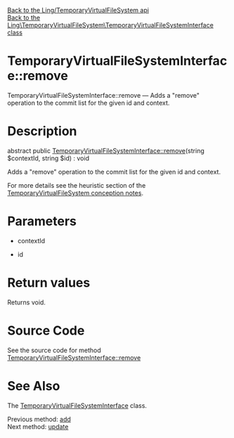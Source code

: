[Back to the Ling/TemporaryVirtualFileSystem api](https://github.com/lingtalfi/TemporaryVirtualFileSystem/blob/master/doc/api/Ling/TemporaryVirtualFileSystem.md)<br>
[Back to the Ling\TemporaryVirtualFileSystem\TemporaryVirtualFileSystemInterface class](https://github.com/lingtalfi/TemporaryVirtualFileSystem/blob/master/doc/api/Ling/TemporaryVirtualFileSystem/TemporaryVirtualFileSystemInterface.md)


TemporaryVirtualFileSystemInterface::remove
================



TemporaryVirtualFileSystemInterface::remove — Adds a "remove" operation to the commit list for the given id and context.




Description
================


abstract public [TemporaryVirtualFileSystemInterface::remove](https://github.com/lingtalfi/TemporaryVirtualFileSystem/blob/master/doc/api/Ling/TemporaryVirtualFileSystem/TemporaryVirtualFileSystemInterface/remove.md)(string $contextId, string $id) : void




Adds a "remove" operation to the commit list for the given id and context.

For more details see the heuristic section of the [TemporaryVirtualFileSystem conception notes](https://github.com/lingtalfi/TemporaryVirtualFileSystem/blob/master/doc/pages/conception-notes.md).




Parameters
================


- contextId

    

- id

    


Return values
================

Returns void.








Source Code
===========
See the source code for method [TemporaryVirtualFileSystemInterface::remove](https://github.com/lingtalfi/TemporaryVirtualFileSystem/blob/master/TemporaryVirtualFileSystemInterface.php#L96-L96)


See Also
================

The [TemporaryVirtualFileSystemInterface](https://github.com/lingtalfi/TemporaryVirtualFileSystem/blob/master/doc/api/Ling/TemporaryVirtualFileSystem/TemporaryVirtualFileSystemInterface.md) class.

Previous method: [add](https://github.com/lingtalfi/TemporaryVirtualFileSystem/blob/master/doc/api/Ling/TemporaryVirtualFileSystem/TemporaryVirtualFileSystemInterface/add.md)<br>Next method: [update](https://github.com/lingtalfi/TemporaryVirtualFileSystem/blob/master/doc/api/Ling/TemporaryVirtualFileSystem/TemporaryVirtualFileSystemInterface/update.md)<br>

